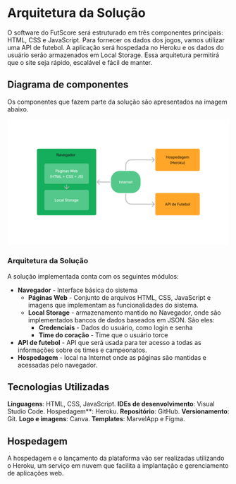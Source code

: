 # Arquitetura da Solução

O software do FutScore será estruturado em três componentes principais: HTML, CSS e JavaScript. Para fornecer os dados dos jogos, vamos utilizar uma API de futebol. A aplicação será hospedada no Heroku e os dados do usuário serão armazenados em Local Storage. Essa arquitetura permitirá que o site seja rápido, escalável e fácil de manter.

## Diagrama de componentes

Os componentes que fazem parte da solução são apresentados na imagem abaixo.

![Diagrama de Componentes](img/diagrama_de_componentes.png)
### Arquitetura da Solução

A solução implementada conta com os seguintes módulos:
- **Navegador** - Interface básica do sistema  
  - **Páginas Web** - Conjunto de arquivos HTML, CSS, JavaScript e imagens que implementam as funcionalidades do sistema.
   - **Local Storage** - armazenamento mantido no Navegador, onde são implementados bancos de dados baseados em JSON. São eles: 
     - **Credenciais** - Dados do usuário, como login e senha
     - **Time do coração** - Time que o usuário torce
 - **API de futebol** - API que será usada para ter acesso a todas as informações sobre os times e campeonatos.
 - **Hospedagem** - local na Internet onde as páginas são mantidas e acessadas pelo navegador. 

## Tecnologias Utilizadas

**Linguagens**: HTML, CSS, JavaScript.
**IDEs de desenvolvimento**: Visual Studio Code.
Hospedagem**: Heroku.
**Repositório**: GitHub.
**Versionamento**: Git.
**Logo e imagens**: Canva.
**Templates**: MarvelApp e Figma.

## Hospedagem

A hospedagem e o lançamento da plataforma vão ser realizadas utilizando o Heroku, um serviço em nuvem que facilita a implantação e gerenciamento de aplicações web.
